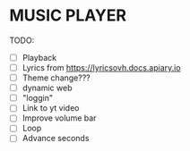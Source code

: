 # MUSIC PLAYER

TODO:

- [ ] Playback
- [ ] Lyrics from https://lyricsovh.docs.apiary.io
- [ ] Theme change???
- [ ] dynamic web
- [ ] "loggin"
- [ ] Link to yt video
- [ ] Improve volume bar
- [ ] Loop
- [ ] Advance seconds

